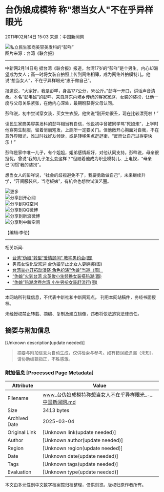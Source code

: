 # 台伪娘成模特 称"想当女人"不在乎异样眼光

2011年02月14日 15:03 来源：中国新闻网  

![私立民生家商美容美发科的“彭咩”](http://www.chinanews.com/fileftp/2010/04/2010-04-23/U76P4T47D13180F981DT20100423110629.jpg)  
图片来源：台湾《联合报》

---

中新网2月14日电 据台湾《联合报》报道，台湾17岁的“彭咩”是个男生，内心却渴望成为女人；高一时将女装自拍照上传到网络相簿，成为网络外拍模特儿。他说“想当女人”，不在乎异样眼光“忠于做自己”。

报道说，“大家好，我是彭咩，身高177公分，55公斤。”彭咩一开口，讲话声音清柔。本名“彭韦诚”的彭咩，来自屏东内埔乡传统的客家家庭，女装的装扮，让他一度与父母关系紧张，在他内心深处，最期盼获得父母认同。

彭咩说，初中尝试穿女装，买女生衣服，他笑说“刚开始很丑，现在比较漂亮啦！”

读民生家商美容美发科的彭咩相当有自信，他说初中曾被同学骂“死娘炮”，上学时他穿男生制服，留着俏丽短发，上厕所一定要关门。但他敞开心胸面对自我，不在意外界眼光，难过时找好友倾诉，或是转移焦点逛逛街，“反而让自己过得更快乐！”

彭咩是家中唯一儿子，有个姐姐，姐弟感情超好，对他认同支持。彭咩说，母亲很担忧，曾说“我的儿子怎么变这样？”但随着他成为职业模特儿、上电视，“母亲已‘习惯’我的装扮”。

想当女人的彭咩说，“社会的歧视避免不了，我要勇敢做自己”，未来继续升学，“开间服装店，当老板娘”，有机会也想尝试演艺圈。

![更多](http://www.chinanews.com/fileftp/2010/10/2010-10-20/U76P4T47D15735F979DT20101021094436.jpg)  
![分享到开心网](http://www.chinanews.com/fileftp/2010/10/2010-10-20/U76P4T47D15735F980DT20101021094436.jpg)  
![分享到QQ空间](http://www.chinanews.com/fileftp/2010/10/2010-10-20/U76P4T47D15735F978DT20101021094436.gif)  
![分享到QQ微博](http://www.chinanews.com/fileftp/2010/12/2010-12-21/U76P4T47D16927F979DT20101221160300.jpg)  
![分享到新浪微博](http://www.chinanews.com/fileftp/2010/10/2010-10-20/U76P4T47D15735F976DT20101021094436.gif)  
![分享到中新空间](http://www.chinanews.com/fileftp/2010/10/2010-10-20/U76P4T47D15735F981DT20101021094436.jpg)

【编辑:李伦】

---

相关新闻:

- [台湾“伪娘”转型“爱情顾问” 教宅男约会(图)](http://www.chinanews.com/tw/2010/11-19/2667004.shtml)
- [男孩女性化受欢迎 台伪娘举止比女人更婀娜(图)](http://www.chinanews.com/tw/2010/11-05/2636219.shtml)
- [台湾举办开拓动漫祭 角色扮演"伪娘"当道（图）](http://www.chinanews.com/tw/2010/07-26/2424785.shtml)
- [“伪娘”火到台湾 众英俊小生频换女装搭热潮(图)](http://www.chinanews.com/yl/news/2010/05-25/2302087.shtml)
- [“伪娘”热潮席卷台湾 小生男扮女装赶流行(图)](http://www.chinanews.com/tw/news/2010/05-25/2301840.shtml)

---
本网站所刊载信息，不代表中新社和中新网观点。 刊用本网站稿件，务经书面授权。

未经授权禁止转载、摘编、复制及建立镜像，违者将依法追究法律责任。
<!-- tcd_original_link https://www.chinanews.com.cn/tw/2011/02-14/2841993.shtml -->


## 摘要与附加信息

<!-- tcd_abstract -->
[Unknown description(update needed)]
<!-- tcd_abstract_end -->

> 摘要与附加信息为自动生成，仅供检索与参考。如有错误或遗漏（未知），请协助编辑指正，不胜感激。

### 附加信息 [Processed Page Metadata]

| Attribute       | Value                                  |
|-----------------|----------------------------------------|
| Filename        | www_台伪娘成模特称想当女人不在乎异样眼光_-_中国新闻网.md                             |
| Size            | 3413 bytes                           |
| Archived Date   | 2025-03-04                             |
| Original Link   | [Unknown link(update needed)]                       |
| Author          | [Unknown author(update needed)]                               |
| Region          | [Unknown region(update needed)]                               |
| Date            | [Unknown date(update needed)]                                 |
| Tags            | [Unknown tags(update needed)]                                 |
| Evaluation            | [Unknown type(update needed)]                                 |
<!-- tcd_table_end -->

本文由多元性别中文数字档案馆归档整理，仅供浏览。版权归原作者所有。
